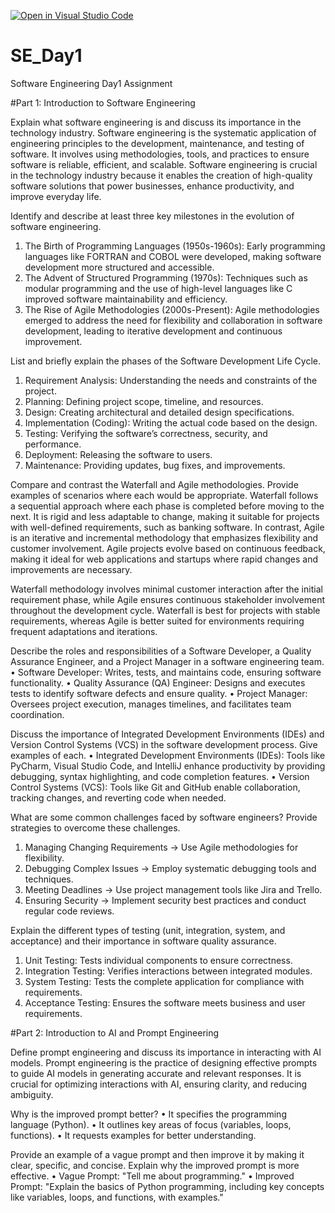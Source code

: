 [![Open in Visual Studio Code](https://classroom.github.com/assets/open-in-vscode-2e0aaae1b6195c2367325f4f02e2d04e9abb55f0b24a779b69b11b9e10269abc.svg)](https://classroom.github.com/online_ide?assignment_repo_id=18397901&assignment_repo_type=AssignmentRepo)
# SE_Day1
Software Engineering Day1 Assignment

#Part 1: Introduction to Software Engineering

Explain what software engineering is and discuss its importance in the technology industry.
Software engineering is the systematic application of engineering principles to the development, maintenance, and testing of software. It involves using methodologies, tools, and practices to ensure software is reliable, efficient, and scalable. Software engineering is crucial in the technology industry because it enables the creation of high-quality software solutions that power businesses, enhance productivity, and improve everyday life.

Identify and describe at least three key milestones in the evolution of software engineering.
1.	The Birth of Programming Languages (1950s-1960s): Early programming languages like FORTRAN and COBOL were developed, making software development more structured and accessible.
2.	The Advent of Structured Programming (1970s): Techniques such as modular programming and the use of high-level languages like C improved software maintainability and efficiency.
3.	The Rise of Agile Methodologies (2000s-Present): Agile methodologies emerged to address the need for flexibility and collaboration in software development, leading to iterative development and continuous improvement.


List and briefly explain the phases of the Software Development Life Cycle.
1.	Requirement Analysis: Understanding the needs and constraints of the project.
2.	Planning: Defining project scope, timeline, and resources.
3.	Design: Creating architectural and detailed design specifications.
4.	Implementation (Coding): Writing the actual code based on the design.
5.	Testing: Verifying the software’s correctness, security, and performance.
6.	Deployment: Releasing the software to users.
7.	Maintenance: Providing updates, bug fixes, and improvements.


Compare and contrast the Waterfall and Agile methodologies. Provide examples of scenarios where each would be appropriate.
Waterfall follows a sequential approach where each phase is completed before moving to the next. It is rigid and less adaptable to change, making it suitable for projects with well-defined requirements, such as banking software. In contrast, Agile is an iterative and incremental methodology that emphasizes flexibility and customer involvement. Agile projects evolve based on continuous feedback, making it ideal for web applications and startups where rapid changes and improvements are necessary.

Waterfall methodology involves minimal customer interaction after the initial requirement phase, while Agile ensures continuous stakeholder involvement throughout the development cycle. Waterfall is best for projects with stable requirements, whereas Agile is better suited for environments requiring frequent adaptations and iterations.

Describe the roles and responsibilities of a Software Developer, a Quality Assurance Engineer, and a Project Manager in a software engineering team.
•	Software Developer: Writes, tests, and maintains code, ensuring software functionality.
•	Quality Assurance (QA) Engineer: Designs and executes tests to identify software defects and ensure quality.
•	Project Manager: Oversees project execution, manages timelines, and facilitates team coordination.


Discuss the importance of Integrated Development Environments (IDEs) and Version Control Systems (VCS) in the software development process. Give examples of each.
•	Integrated Development Environments (IDEs): Tools like PyCharm, Visual Studio Code, and IntelliJ enhance productivity by providing debugging, syntax highlighting, and code completion features.
•	Version Control Systems (VCS): Tools like Git and GitHub enable collaboration, tracking changes, and reverting code when needed.


What are some common challenges faced by software engineers? Provide strategies to overcome these challenges.
1.	Managing Changing Requirements → Use Agile methodologies for flexibility.
2.	Debugging Complex Issues → Employ systematic debugging tools and techniques.
3.	Meeting Deadlines → Use project management tools like Jira and Trello.
4.	Ensuring Security → Implement security best practices and conduct regular code reviews.


Explain the different types of testing (unit, integration, system, and acceptance) and their importance in software quality assurance.
1.	Unit Testing: Tests individual components to ensure correctness.
2.	Integration Testing: Verifies interactions between integrated modules.
3.	System Testing: Tests the complete application for compliance with requirements.
4.	Acceptance Testing: Ensures the software meets business and user requirements.


#Part 2: Introduction to AI and Prompt Engineering


Define prompt engineering and discuss its importance in interacting with AI models.
Prompt engineering is the practice of designing effective prompts to guide AI models in generating accurate and relevant responses. It is crucial for optimizing interactions with AI, ensuring clarity, and reducing ambiguity.

Why is the improved prompt better?
•	It specifies the programming language (Python).
•	It outlines key areas of focus (variables, loops, functions).
•	It requests examples for better understanding.

Provide an example of a vague prompt and then improve it by making it clear, specific, and concise. Explain why the improved prompt is more effective.
•	Vague Prompt: "Tell me about programming."
•	Improved Prompt: "Explain the basics of Python programming, including key concepts like variables, loops, and functions, with examples."
